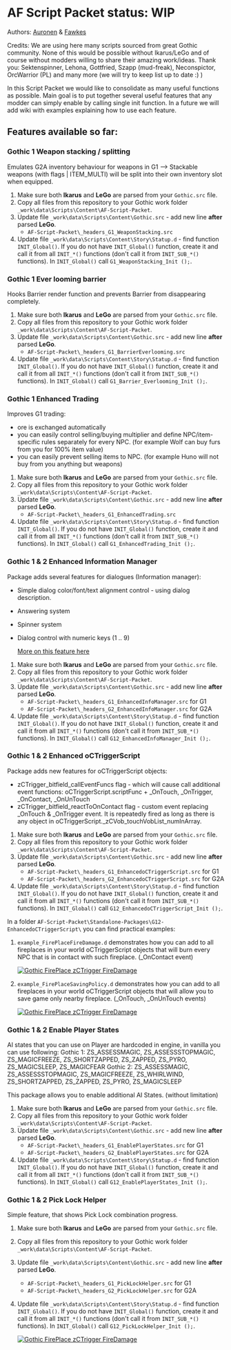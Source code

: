 # AF Script Packet status: WIP

Authors: [Auronen](https://github.com/auronen) & [Fawkes](https://github.com/Fawkes-dev)

Credits: We are using here many scripts sourced from great Gothic community. None of this would be possible without Ikarus/LeGo and of course without modders willing to share their amazing work/ideas.
Thank you: Sektenspinner, Lehona, Gottfried, Szapp (mud-freak), Neconspictor, OrcWarrior (PL) and many more (we will try to keep list up to date :) )

In this Script Packet we would like to consolidate as many useful functions as possible.
Main goal is to put together several useful features that any modder can simply enable by calling single init function.
In a future we will add wiki with examples explaining how to use each feature.

## Features available so far:

### Gothic 1 Weapon stacking / splitting
Emulates G2A inventory behaviour for weapons in G1 --> Stackable weapons (with flags | ITEM_MULTI) will be split into their own inventory slot when equipped.
1. Make sure both **Ikarus** and **LeGo** are parsed from your `Gothic.src` file.
1. Copy all files from this repository to your Gothic work folder `_work\data\Scripts\Content\AF-Script-Packet`.
1. Update file `_work\data\Scripts\Content\Gothic.src` - add new line **after** parsed **LeGo**.
    * `AF-Script-Packet\_headers_G1_WeaponStacking.src`
1. Update file `_work\data\Scripts\Content\Story\Statup.d` - find function `INIT_Global()`. If you do not have `INIT_Global()` function, create it and call it from all `INIT_*()` functions (don't call it from `INIT_SUB_*()` functions). In `INIT_Global()` call `G1_WeaponStacking_Init ();`.

### Gothic 1 Ever looming barrier
Hooks Barrier render function and prevents Barrier from disappearing completely.
1. Make sure both **Ikarus** and **LeGo** are parsed from your `Gothic.src` file.
1. Copy all files from this repository to your Gothic work folder `_work\data\Scripts\Content\AF-Script-Packet`.
1. Update file `_work\data\Scripts\Content\Gothic.src` - add new line **after** parsed **LeGo**.
    * `AF-Script-Packet\_headers_G1_BarrierEverlooming.src`
1. Update file `_work\data\Scripts\Content\Story\Statup.d` - find function `INIT_Global()`. If you do not have `INIT_Global()` function, create it and call it from all `INIT_*()` functions (don't call it from `INIT_SUB_*()` functions). In `INIT_Global()` call `G1_Barrier_Everlooming_Init ();`.

### Gothic 1 Enhanced Trading 
Improves G1 trading:
 - ore is exchanged automatically 
 - you can easily control selling/buying multiplier and define NPC/item-specific rules separately for every NPC. (for example Wolf can buy furs from you for 100% item value)
 - you can easily prevent selling items to NPC. (for example Huno will not buy from you anything but weapons)

1. Make sure both **Ikarus** and **LeGo** are parsed from your `Gothic.src` file.
1. Copy all files from this repository to your Gothic work folder `_work\data\Scripts\Content\AF-Script-Packet`.
1. Update file `_work\data\Scripts\Content\Gothic.src` - add new line **after** parsed **LeGo**.
    * `AF-Script-Packet\_headers_G1_EnhancedTrading.src`
1. Update file `_work\data\Scripts\Content\Story\Statup.d` - find function `INIT_Global()`. If you do not have `INIT_Global()` function, create it and call it from all `INIT_*()` functions (don't call it from `INIT_SUB_*()` functions). In `INIT_Global()` call `G1_EnhancedTrading_Init ();`.

### Gothic 1 & 2 Enhanced Information Manager
Package adds several features for dialogues (Information manager):
 - Simple dialog color/font/text alignment control - using dialog description.
 - Answering system
 - Spinner system
 - Dialog control with numeric keys (1 .. 9)

   [More on this feature here](https://forum.worldofplayers.de/forum/threads/1532719-G1-G2-Simple-dialogs-font-change-and-color-change?highlight=simple)

1. Make sure both **Ikarus** and **LeGo** are parsed from your `Gothic.src` file.
1. Copy all files from this repository to your Gothic work folder `_work\data\Scripts\Content\AF-Script-Packet`.
1. Update file `_work\data\Scripts\Content\Gothic.src` - add new line **after** parsed **LeGo**.
    * `AF-Script-Packet\_headers_G1_EnhancedInfoManager.src` for G1
    * `AF-Script-Packet\_headers_G2_EnhancedInfoManager.src` for G2A
1. Update file `_work\data\Scripts\Content\Story\Statup.d` - find function `INIT_Global()`. If you do not have `INIT_Global()` function, create it and call it from all `INIT_*()` functions (don't call it from `INIT_SUB_*()` functions). In `INIT_Global()` call `G12_EnhancedInfoManager_Init ();`.

### Gothic 1 & 2 Enhanced oCTriggerScript
Package adds new features for oCTriggerScript objects:
 - zCTrigger_bitfield_callEventFuncs flag - which will cause call additional event functions: oCTriggerScript.scriptFunc + _OnTouch, _OnTrigger, _OnContact, _OnUnTouch 
 - zCTrigger_bitfield_reactToOnContact flag - custom event replacing _OnTouch & _OnTrigger event. It is repeatedly fired as long as there is any object in oCTriggerScript._zCVob_touchVobList_numInArray.

1. Make sure both **Ikarus** and **LeGo** are parsed from your `Gothic.src` file.
1. Copy all files from this repository to your Gothic work folder `_work\data\Scripts\Content\AF-Script-Packet`.
1. Update file `_work\data\Scripts\Content\Gothic.src` - add new line **after** parsed **LeGo**.
    * `AF-Script-Packet\_headers_G1_EnhancedoCTriggerScript.src` for G1
    * `AF-Script-Packet\_headers_G2_EnhancedoCTriggerScript.src` for G2A
1. Update file `_work\data\Scripts\Content\Story\Statup.d` - find function `INIT_Global()`. If you do not have `INIT_Global()` function, create it and call it from all `INIT_*()` functions (don't call it from `INIT_SUB_*()` functions). In `INIT_Global()` call `G12_EnhancedoCTriggerScript_Init ();`.

In a folder `AF-Script-Packet\Standalone-Packages\G12-EnhancedoCTriggerScript\` you can find practical examples:
1. `example_FirePlaceFireDamage.d` demonstrates how you can add to all fireplaces in your world oCTriggerScript objects that will burn every NPC that is in contact with such fireplace. (_OnContact event)

    [![Gothic FirePlace zCTrigger FireDamage](https://img.youtube.com/vi/7KYLjUITbi4/0.jpg)](https://www.youtube.com/watch?v=7KYLjUITbi4)
2. `example_FirePlaceSavingPolicy.d` demonstrates how you can add to all fireplaces in your world oCTriggerScript objects that will allow you to save game only nearby fireplace. (_OnTouch, _OnUnTouch events)

    [![Gothic FirePlace zCTrigger FireDamage](https://img.youtube.com/vi/U9IVhqSixW0/0.jpg)](https://www.youtube.com/watch?v=U9IVhqSixW0)

### Gothic 1 & 2 Enable Player States
AI states that you can use on Player are hardcoded in engine, in vanilla you can use following:
Gothic 1: ZS_ASSESSMAGIC, ZS_ASSESSSTOPMAGIC, ZS_MAGICFREEZE, ZS_SHORTZAPPED, ZS_ZAPPED, ZS_PYRO, ZS_MAGICSLEEP, ZS_MAGICFEAR
Gothic 2: ZS_ASSESSMAGIC, ZS_ASSESSSTOPMAGIC, ZS_MAGICFREEZE, ZS_WHIRLWIND, ZS_SHORTZAPPED, ZS_ZAPPED, ZS_PYRO, ZS_MAGICSLEEP

This package allows you to enable additional AI States. (without limitation)

1. Make sure both **Ikarus** and **LeGo** are parsed from your `Gothic.src` file.
1. Copy all files from this repository to your Gothic work folder `_work\data\Scripts\Content\AF-Script-Packet`.
1. Update file `_work\data\Scripts\Content\Gothic.src` - add new line **after** parsed **LeGo**.
    * `AF-Script-Packet\_headers_G1_EnablePlayerStates.src` for G1
    * `AF-Script-Packet\_headers_G2_EnablePlayerStates.src` for G2A
1. Update file `_work\data\Scripts\Content\Story\Statup.d` - find function `INIT_Global()`. If you do not have `INIT_Global()` function, create it and call it from all `INIT_*()` functions (don't call it from `INIT_SUB_*()` functions). In `INIT_Global()` call `G12_EnablePlayerStates_Init ();`.

### Gothic 1 & 2 Pick Lock Helper

Simple feature, that shows Pick Lock combination progress.

1. Make sure both **Ikarus** and **LeGo** are parsed from your `Gothic.src` file.
1. Copy all files from this repository to your Gothic work folder `_work\data\Scripts\Content\AF-Script-Packet`.
1. Update file `_work\data\Scripts\Content\Gothic.src` - add new line **after** parsed **LeGo**.
    * `AF-Script-Packet\_headers_G1_PickLockHelper.src` for G1
    * `AF-Script-Packet\_headers_G2_PickLockHelper.src` for G2A
1. Update file `_work\data\Scripts\Content\Story\Statup.d` - find function `INIT_Global()`. If you do not have `INIT_Global()` function, create it and call it from all `INIT_*()` functions (don't call it from `INIT_SUB_*()` functions). In `INIT_Global()` call `G12_PickLockHelper_Init ();`.

    [![Gothic FirePlace zCTrigger FireDamage](https://img.youtube.com/vi/kdX9e3QlAbg/0.jpg)](https://www.youtube.com/watch?v=kdX9e3QlAbg)
